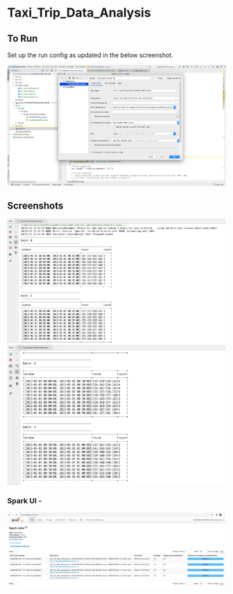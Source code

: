 # Taxi_Trip_Data_Analysis

## To Run

Set up the run config as updated in the below screenshot.

<img src="images/run_config.png">


## Screenshots

<img src="images/screen_1.png">

<img src="images/screen_2.png">

### Spark UI -

<img src="images/screen_3.png">



